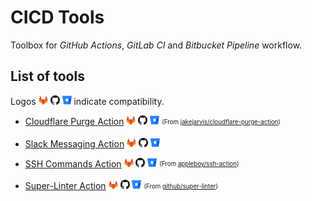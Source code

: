 # CICD Tools

Toolbox for _GitHub Actions_, _GitLab CI_ and _Bitbucket Pipeline_ workflow.

## List of tools

Logos <img src="./gl_logo.svg" width="15"> <img src="./gh_logo.svg" width="15"> <img src="./bb_logo.svg" width="15"> indicate compatibility.

- [Cloudflare Purge Action](cloudflare-purge-action/README.md) <img src="./gl_logo.svg" width="15"> <img src="./gh_logo.svg" width="15"> <img src="./bb_logo.svg" width="15"> <sub><sup>(From [jakejarvis/cloudflare-purge-action](https://github.com/jakejarvis/cloudflare-purge-action))</sub></sup>

- [Slack Messaging Action](slack-messaging-action/README.md) <img src="./gl_logo.svg" width="15"> <img src="./gh_logo.svg" width="15"> <img src="./bb_logo.svg" width="15">

- [SSH Commands Action](ssh-commands-action/README.md) <img src="./gl_logo.svg" width="15"> <img src="./gh_logo.svg" width="15"> <img src="./bb_logo.svg" width="15"> <sub><sup>(From [appleboy/ssh-action](https://github.com/appleboy/ssh-action))</sub></sup>

- [Super-Linter Action](super-linter-action/README.md) <img src="./gl_logo.svg" width="15"> <img src="./gh_logo.svg" width="15"> <img src="./bb_logo.svg" width="15"> <sub><sup>(From [github/super-linter](https://github.com/github/super-linter))</sub></sup>

